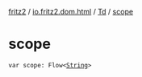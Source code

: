 [fritz2](../../index.md) / [io.fritz2.dom.html](../index.md) / [Td](index.md) / [scope](./scope.md)

# scope

`var scope: Flow<`[`String`](https://kotlinlang.org/api/latest/jvm/stdlib/kotlin/-string/index.html)`>`